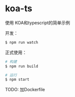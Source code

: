 # koa-ts

使用 KOA和typescript的简单示例

开发：

```bash
$ npm run watch
```

正式使用：

```bash
# 构建
$ npm run build

# 运行
$ npm start
```

TODO: 加Dockerfile